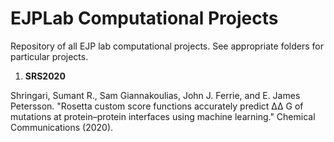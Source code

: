 # EJPLab Computational Projects
Repository of all EJP lab computational projects. See appropriate folders for particular projects.

1. __SRS2020__

Shringari, Sumant R., Sam Giannakoulias, John J. Ferrie, and E. James Petersson. "Rosetta custom score functions accurately predict ΔΔ G of mutations at protein–protein interfaces using machine learning." Chemical Communications (2020).
